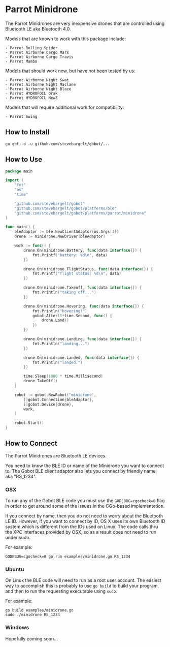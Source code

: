 # Parrot Minidrone

The Parrot Minidrones are very inexpensive drones that are controlled using Bluetooth LE aka Bluetooth 4.0.

Models that are known to work with this package include:

    - Parrot Rolling Spider
    - Parrot Airborne Cargo Mars
    - Parrot Airborne Cargo Travis
    - Parrot Mambo

Models that should work now, but have not been tested by us:

    - Parrot Airborne Night Swat
    - Parrot Airborne Night Maclane
    - Parrot Airborne Night Blaze
    - Parrot HYDROFOIL Orak
    - Parrot HYDROFOIL NewZ

Models that will require additional work for compatibility:

    - Parrot Swing

## How to Install

```
go get -d -u github.com/stevebargelt/gobot/...
```

## How to Use

```go
package main

import (
	"fmt"
	"os"
	"time"

	"github.com/stevebargelt/gobot"
	"github.com/stevebargelt/gobot/platforms/ble"
	"github.com/stevebargelt/gobot/platforms/parrot/minidrone"
)

func main() {
	bleAdaptor := ble.NewClientAdaptor(os.Args[1])
	drone := minidrone.NewDriver(bleAdaptor)

	work := func() {
		drone.On(minidrone.Battery, func(data interface{}) {
			fmt.Printf("battery: %d\n", data)
		})

		drone.On(minidrone.FlightStatus, func(data interface{}) {
			fmt.Printf("flight status: %d\n", data)
		})

		drone.On(minidrone.Takeoff, func(data interface{}) {
			fmt.Println("taking off...")
		})

		drone.On(minidrone.Hovering, func(data interface{}) {
			fmt.Println("hovering!")
			gobot.After(5*time.Second, func() {
				drone.Land()
			})
		})

		drone.On(minidrone.Landing, func(data interface{}) {
			fmt.Println("landing...")
		})

		drone.On(minidrone.Landed, func(data interface{}) {
			fmt.Println("landed.")
		})

		time.Sleep(1000 * time.Millisecond)
		drone.TakeOff()
	}

	robot := gobot.NewRobot("minidrone",
		[]gobot.Connection{bleAdaptor},
		[]gobot.Device{drone},
		work,
	)

	robot.Start()
}
```

## How to Connect

The Parrot Minidrones are Bluetooth LE devices.

You need to know the BLE ID or name of the Minidrone you want to connect to. The Gobot BLE client adaptor also lets you connect by friendly name, aka "RS_1234".

### OSX

To run any of the Gobot BLE code you must use the `GODEBUG=cgocheck=0` flag in order to get around some of the issues in the CGo-based implementation.

If you connect by name, then you do not need to worry about the Bluetooth LE ID. However, if you want to connect by ID, OS X uses its own Bluetooth ID system which is different from the IDs used on Linux. The code calls thru the XPC interfaces provided by OSX, so as a result does not need to run under sudo.

For example:

    GODEBUG=cgocheck=0 go run examples/minidrone.go RS_1234

### Ubuntu

On Linux the BLE code will need to run as a root user account. The easiest way to accomplish this is probably to use `go build` to build your program, and then to run the requesting executable using `sudo`.

For example:

    go build examples/minidrone.go
    sudo ./minidrone RS_1234

### Windows

Hopefully coming soon...
